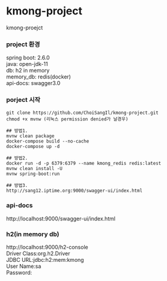 # kmong-project
kmong-proejct

### project 환경
spring boot: 2.6.0  
java: open-jdk-11  
db: h2 in memory  
memory_db: redis(docker)  
api-docs: swagger3.0


### porject 시작
```
git clone https://github.com/ChoiSangIl/kmong-project.git
chmod +x mvnw (리눅스 permission denied가 날경우)

## 방법1.
mvnw clean package
docker-compose build --no-cache
docker-compose up -d

## 방법2.
docker run -d -p 6379:6379 --name kmong_redis redis:latest
mvnw clean install -U
mvnw spring-boot:run

## 방법3.
http://sang12.iptime.org:9000/swagger-ui/index.html
```
### api-docs
http://localhost:9000/swagger-ui/index.html

### h2(in memory db)
http://localhost:9000/h2-console   
Driver Class:org.h2.Driver  
JDBC URL:jdbc:h2:mem:kmong  
User Name:sa  
Password:  
